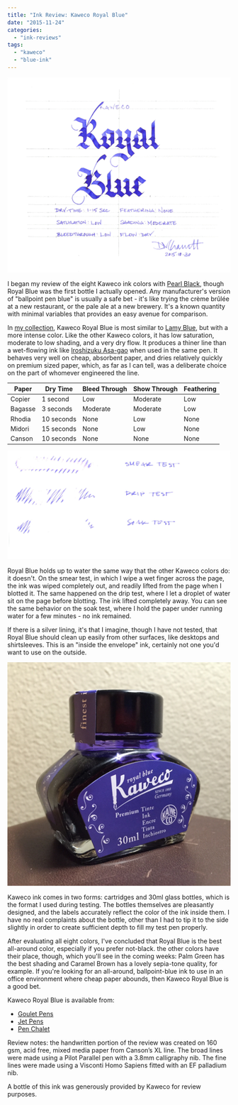 ```yaml
---
title: "Ink Review: Kaweco Royal Blue"
date: "2015-11-24"
categories: 
  - "ink-reviews"
tags: 
  - "kaweco"
  - "blue-ink"
---
```


![Kaweco Royal Blue](exemplar.jpeg)

I began my review of the eight Kaweco ink colors with [Pearl Black](/blog/2015/10/28/ine-review-kaweco-pearl-black), though Royal Blue was the first bottle I actually opened. Any manufacturer's version of "ballpoint pen blue" is usually a safe bet - it's like trying the crème brûlée at a new restaurant, or the pale ale at a new brewery. It's a known quantity with minimal variables that provides an easy avenue for comparison.

In [my collection](/blog/2015/11/20/inkventory-2015), Kaweco Royal Blue is most similar to [Lamy Blue](/blog/2010/3/6/ink-review-lamy-blue.html), but with a more intense color. Like the other Kaweco colors, it has low saturation, moderate to low shading, and a very dry flow. It produces a thiner line than a wet-flowing ink like [Iroshizuku Asa-gao](/blog/2014/8/3/ink-review-iroshizuku-asagao) when used in the same pen. It behaves very well on cheap, absorbent paper, and dries relatively quickly on premium sized paper, which, as far as I can tell, was a deliberate choice on the part of whomever engineered the line.

| Paper | Dry Time | Bleed Through | Show Through | Feathering |
| --- | --- | --- | --- | --- |
| Copier | 1 second | Low | Moderate | Low |
| Bagasse | 3 seconds | Moderate | Moderate | Low |
| Rhodia | 10 seconds | None | Low | None |
| Midori | 15 seconds | None | Low | None |
| Canson | 10 seconds | None | None | None |

![Water Test](durability.jpeg)

Royal Blue holds up to water the same way that the other Kaweco colors do: it doesn't. On the smear test, in which I wipe a wet finger across the page, the ink was wiped completely out, and readily lifted from the page when I blotted it. The same happened on the drip test, where I let a droplet of water sit on the page before blotting. The ink lifted completely away. You can see the same behavior on the soak test, where I hold the paper under running water for a few minutes - no ink remained.

If there is a silver lining, it's that I imagine, though I have not tested, that Royal Blue should clean up easily from other surfaces, like desktops and shirtsleeves. This is an "inside the envelope" ink, certainly not one you'd want to use on the outside.

![Bottle](bottle.jpg)

Kaweco ink comes in two forms: cartridges and 30ml glass bottles, which is the format I used during testing. The bottles themselves are pleasantly designed, and the labels accurately reflect the color of the ink inside them. I have no real complaints about the bottle, other than I had to tip it to the side slightly in order to create sufficient depth to fill my test pen properly.

After evaluating all eight colors, I've concluded that Royal Blue is the best all-around color, especially if you prefer not-black. the other colors have their place, though, which you'll see in the coming weeks: Palm Green has the best shading and Caramel Brown has a lovely sepia-tone quality, for example. If you're looking for an all-around, ballpoint-blue ink to use in an office environment where cheap paper abounds, then Kaweco Royal Blue is a good bet.

Kaweco Royal Blue is available from:

- [Goulet Pens](http://www.gouletpens.com/kaweco-royal-blue-30ml-bottled-fountain-pen-ink/p/KAW-10000673-746)
- [Jet Pens](http://www.jetpens.com/Kaweco-Ink-30-ml-Royal-Blue/pd/11932)
- [Pen Chalet](https://www.penchalet.com/ink_refills/fountain_pen_ink/kaweco_bottle_fountain_pen_ink.html)

Review notes: the handwritten portion of the review was created on 160 gsm, acid free, mixed media paper from Canson’s XL line. The broad lines were made using a Pilot Parallel pen with a 3.8mm calligraphy nib. The fine lines were made using a Visconti Homo Sapiens fitted with an EF palladium nib.

A bottle of this ink was generously provided by Kaweco for review purposes.
